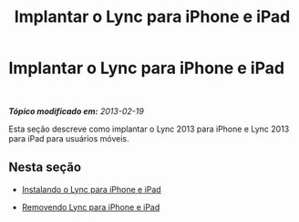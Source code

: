 ﻿---
title: Implantar o Lync para iPhone e iPad
TOCTitle: Implantar o Lync para iPhone e iPad
ms:assetid: becd732f-4515-48bb-bdce-e7d09ac85621
ms:mtpsurl: https://technet.microsoft.com/pt-br/library/Hh690994(v=OCS.15)
ms:contentKeyID: 52057718
ms.date: 05/19/2016
mtps_version: v=OCS.15
ms.translationtype: HT
---

# Implantar o Lync para iPhone e iPad

 

_**Tópico modificado em:** 2013-02-19_

Esta seção descreve como implantar o Lync 2013 para iPhone e Lync 2013 para iPad para usuários móveis.

## Nesta seção

  - [Instalando o Lync para iPhone e iPad](lync-server-2013-installing-lync-for-iphone-and-ipad.md)

  - [Removendo Lync para iPhone e iPad](lync-server-2013-removing-lync-for-iphone-and-ipad.md)

